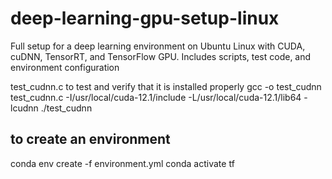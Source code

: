 # deep-learning-gpu-setup-linux
Full setup for a deep learning environment on Ubuntu Linux with CUDA, cuDNN, TensorRT, and TensorFlow GPU. Includes scripts, test code, and environment configuration

test_cudnn.c to test and verify that it is installed properly
gcc -o test_cudnn test_cudnn.c -I/usr/local/cuda-12.1/include -L/usr/local/cuda-12.1/lib64 -lcudnn
./test_cudnn
## to create an environment
conda env create -f environment.yml
conda activate tf
